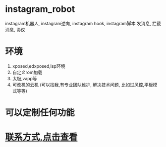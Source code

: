 # instagram_robot
instagram机器人, instagram逆向, instagram hook, instagram脚本 发消息, 拦截消息, 协议


# 环境
1. xposed,edxposed,lsp环境
2. 自定义rom加载
3. 太极,vapp等
4. 可改机的云机 (可以找我,有专业团队维护, 解决技术问题, 比如过风控,平板模式等等)

# 可以定制任何功能

# [联系方式,点击查看](https://github.com/musi66/AndroidRobot)




